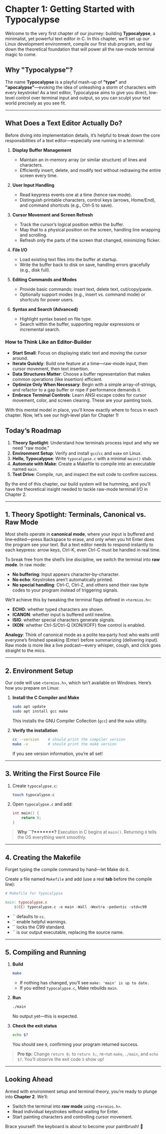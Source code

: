 # Chapter 1: Getting Started with Typocalypse

Welcome to the very first chapter of our journey: building **Typocalypse**, a minimalist, yet powerful text editor in C. In this chapter, we’ll set up our Linux development environment, compile our first stub program, and lay down the theoretical foundation that will power all the raw-mode terminal magic to come.

## Why "Typocalypse"?

The name **Typocalypse** is a playful mash-up of **"type"** and **"apocalypse"**—evoking the idea of unleashing a storm of characters with every keystroke! As a text editor, Typocalypse aims to give you direct, low-level control over terminal input and output, so you can sculpt your text world precisely as you see fit.

---

## What Does a Text Editor Actually Do?

Before diving into implementation details, it’s helpful to break down the core responsibilities of a text editor—especially one running in a terminal:

1. **Display Buffer Management**

   * Maintain an in-memory array (or similar structure) of lines and characters.
   * Efficiently insert, delete, and modify text without redrawing the entire screen every time.

2. **User Input Handling**

   * Read keypress events one at a time (hence raw mode).
   * Distinguish printable characters, control keys (arrows, Home/End), and command shortcuts (e.g., Ctrl-S to save).

3. **Cursor Movement and Screen Refresh**

   * Track the cursor’s logical position within the buffer.
   * Map that to a physical position on the screen, handling line wrapping and scrolling.
   * Refresh only the parts of the screen that changed, minimizing flicker.

4. **File I/O**

   * Load existing text files into the buffer at startup.
   * Write the buffer back to disk on save, handling errors gracefully (e.g., disk full).

5. **Editing Commands and Modes**

   * Provide basic commands: insert text, delete text, cut/copy/paste.
   * Optionally support modes (e.g., insert vs. command mode) or shortcuts for power users.

6. **Syntax and Search (Advanced)**

   * Highlight syntax based on file type.
   * Search within the buffer, supporting regular expressions or incremental search.

### How to Think Like an Editor-Builder

* **Start Small**: Focus on displaying static text and moving the cursor around.
* **Iterate Quickly**: Build one feature at a time—raw-mode input, then cursor movement, then text insertion.
* **Data Structures Matter**: Choose a buffer representation that makes common operations (like insertion) efficient.
* **Optimize Only When Necessary**: Begin with a simple array-of-strings, and refactor to a gap buffer or rope if performance demands it.
* **Embrace Terminal Controls**: Learn ANSI escape codes for cursor movement, color, and screen clearing. These are your painting tools.

With this mental model in place, you’ll know exactly where to focus in each chapter. Now, let’s see our high‑level plan for Chapter 1!

## Today’s Roadmap

1. **Theory Spotlight**: Understand how terminals process input and why we need "raw mode."
2. **Environment Setup**: Verify and install `gcc`/`cc` and `make` on Linux.
3. **Hello, Typocalypse**: Write `typocalypse.c` with a minimal `main()` stub.
4. **Automate with Make**: Create a Makefile to compile into an executable named `main`.
5. **Test Drive**: Compile, run, and inspect the exit code to confirm success.

By the end of this chapter, our build system will be humming, and you’ll have the theoretical insight needed to tackle raw-mode terminal I/O in Chapter 2.

---

## 1. Theory Spotlight: Terminals, Canonical vs. Raw Mode

Most shells operate in **canonical mode**, where your input is buffered and line‑edited—press Backspace to erase, and only when you hit Enter does the program see your text. But a text editor needs to respond instantly to each keypress: arrow keys, Ctrl-K, even Ctrl-C must be handled in real time.

To break free from the shell’s line discipline, we switch the terminal into **raw mode**. In raw mode:

* **No buffering**: Input appears character-by-character.
* **No echo**: Keystrokes aren’t automatically printed.
* **No special handling**: Ctrl-C, Ctrl-Z, and others send their raw byte codes to your program instead of triggering signals.

We’ll achieve this by tweaking the terminal flags defined in `<termios.h>`:

* **ECHO**: whether typed characters are shown.
* **ICANON**: whether input is buffered until newline.
* **ISIG**: whether special characters generate signals.
* **IXON**: whether Ctrl-S/Ctrl-Q (XON/XOFF) flow control is enabled.

**Analogy**: Think of canonical mode as a polite tea‑party host who waits until everyone’s finished speaking (Enter) before summarizing (delivering input). Raw mode is more like a live podcast—every whisper, cough, and click goes straight to the mics.

---

## 2. Environment Setup

Our code will use `<termios.h>`, which isn’t available on Windows. Here’s how you prepare on Linux:

1. **Install the C Compiler and Make**

   ```bash
   sudo apt update
   sudo apt install gcc make
   ```

   This installs the GNU Compiler Collection (`gcc`) and the `make` utility.

2. **Verify the installation**

   ```bash
   cc --version    # should print the compiler version
   make -v         # should print the make version
   ```

   If you see version information, you’re all set!

---

## 3. Writing the First Source File

1. Create `typocalypse.c`:

   ```bash
   touch typocalypse.c
   ```
2. Open `typocalypse.c` and add:

   ```c
   int main() {
       return 0;
   }
   ```

> **Why ************\`\`************?\*\*\*\*\*\*\*?**
> Execution in C begins at `main()`. Returning `0` tells the OS everything went smoothly.

---

## 4. Creating the Makefile

Forget typing the compile command by hand—let Make do it.

Create a file named `Makefile` and add (use a real **tab** before the compile line):

```makefile
# Makefile for Typocalypse

main: typocalypse.c
	$(CC) typocalypse.c -o main -Wall -Wextra -pedantic -std=c99
```

* \`\` defaults to `cc`.
* \`\` enable helpful warnings.
* \`\` locks the C99 standard.
* \`\` is our output executable, replacing the source name.

---

## 5. Compiling and Running

1. **Build**

   ```bash
   make
   ```

   * If nothing has changed, you’ll see `make: 'main' is up to date.`
   * If you edited `typocalypse.c`, Make rebuilds `main`.

2. **Run**

   ```bash
   ./main
   ```

   No output yet—this is expected.

3. **Check the exit status**

   ```bash
   echo $?
   ```

   You should see `0`, confirming your program returned success.

> **Pro tip:** Change `return 0;` to `return 5;`, re-run `make`, `./main`, and `echo $?`. You’ll observe the exit code `5` show up!

---

## Looking Ahead

Armed with environment setup and terminal theory, you’re ready to plunge into **Chapter 2**. We’ll:

* Switch the terminal into **raw mode** using `<termios.h>`.
* Read individual keystrokes without waiting for Enter.
* Start painting characters and controlling cursor movement.

Brace yourself: the keyboard is about to become your paintbrush! 🎨

